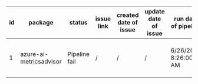 
| id | package | status | issue link | created date of issue | update date of issue | run date of pipeline | pipeline run link |
|----|---------|--------|------------|-----------------------|----------------------| ---------------------| ----------------- |
| 1 | azure-ai-metricsadvisor | Pipeline fail | / | / | / | 6/26/2025 8:26:00 AM | https://dev.azure.com/v-qzhong-dotnet/content-validation-automation/_build/results?buildId=21 |